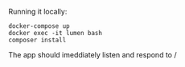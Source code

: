 Running it locally:

```
docker-compose up
docker exec -it lumen bash
composer install
```

The app should imeddiately listen and respond to /

